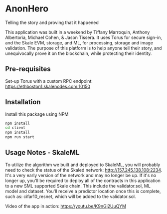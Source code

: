 # AnonHero
Telling the story and proving that it happened

This application was built in a weekend by Tiffany Marroquin, Anthony Albertoria, Michael Cohen, & Jason Tissera.
It uses Torus for secure sign-in, and the Skale EVM, storage, and ML, for processing, storage and image validation.
The purpose of this platform is to help anyone tell their story, and unequivocally prove it on the blockchain, while protecting their identity.

## Pre-requisites
Set-up Torus with a custom RPC endpoint: 
https://ethboston1.skalenodes.com:10150

## Installation

Install this package using NPM

```bash
npm install
cd client
npm install
npm run start
```

## Usage Notes - SkaleML

To utilize the algorithm we built and deployed to SkaleML, you will probably need to check the status of the Skaled network:
http://157.245.138.108:2234. It's a very early version of the network and may no longer be up.
If it's no longer up, you'll be required to deploy all of the contracts in this application to a new SML supported Skale chain. This include the validator.sol, ML model and dataset. You'll receive a predictor location once this is complete, such as: cifar10_resnet, which will be added to the validator.sol.

Video of the app in action: https://youtu.be/K9nGj2UuQYM
